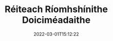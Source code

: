 ---
############################# Static ############################
layout: "product"
date: 2022-03-01T15:12:22
draft: false
#operation: 
#signaturetype: 
#fileformat: 
#productName: Java
lang: ga
#productCode: java
#otherformats: 
#breadcrumb: Put  signature on  for Java
product: "Signature"
product_tag: "signature"

############################# Head ############################
head_title: ".NET, Java, Cloud APIs & Aipeanna Sínithe Doiciméad Ar Líne"
head_description: "Faigh réiteach ríomhshínithe doiciméad uile-i-amháin le haghaidh .NET, Java agus feidhmchláir scamall-bhunaithe. Sínigh formáidí coiteanna doiciméad ar líne ag baint úsáide as gné simplí tarraing agus scaoil"

############################# Header ############################
title: "Réiteach Ríomhshínithe Doiciméadaithe"
description: "Sínigh doiciméid agus íomhánna digiteacha ar aon ardán ag baint úsáide as ár n-APIanna solúbtha agus ár réitigh app-bhunaithe do ríomhchláraitheoirí agus úsáideoirí deiridh."

############################# APIs ###############################
apis:
  enable: true

  api:
    # api loop
    - title: "Áiríonn APIanna Ardchóid GroupDocs.Signature"
      link: "/signature/"
      label: "Féach ar Gach API Ardchóid"
      api_product:
        # api_product loop
        - link: "/signature/net/"
          img_alt: "GroupDocs.Signature for .NET"
          image: "/signature/groupdocs-signature-net.png"
          product: "GroupDocs.Signature for"
          platform: ".NET"
          content: "API Dúchasach .NET chun na cineálacha sínithe digiteacha is coitianta a chur le Microsoft Office, PDF, agus formáidí éagsúla eile i bhfeidhmchláir .NET, agus iad a chuardach agus a fhíorú."

        # api_product loop
        - link: "/signature/java/"
          img_alt: "GroupDocs.Signature for Java"
          image: "/signature/groupdocs-signature-java.png"
          product: "GroupDocs.Signature for"
          platform: "Java"
          content: "Cumasaigh feidhmchláir Java le cumas eSignature chun raon leathan doiciméad & íomhánna a shíniú go digiteach ar aon chóras oibriúcháin a bhfuil JDK suiteáilte air."

        # api_product loop
        - link: "/signature/nodejs-java/"
          img_alt: "GroupDocs.Signature for Node.js via Java"
          image: "/signature/groupdocs-signature-nodejs.png"
          product: "GroupDocs.Signature for"
          platform: "Node.js"
          content: "Leathnaíonn ár réiteach Node.js d’fheidhmchláir ghnó le síniú digiteach. Cuir sínithe leictreonacha ar dhoiciméid mhóréilimh & ar fhormáidí íomhánna go héasca."

    # api loop
    - title: "GroupDocs.Signature APIs Cód Ísle san áireamh"
      link: "https://products.groupdocs.cloud/signature"
      label: "Féach ar gach API Cód Íseal"
      api_product:
        # api_product loop
        - link: "https://products.groupdocs.cloud/signature/curl"
          img_alt: "GroupDocs.Signature Cloud for cURL"
          image: "https://www.groupdocs.cloud/templates/groupdocscloud/images/sdk/272x272/groupdocs_signature-for-curl.png"
          product: "GroupDocs.Signature"
          platform: "Cloud for cURL"
          content: "Oibriú le cuRL RESTful API sínithe doiciméad chun cineálacha éagsúla sínithe a chur leis agus a ionramháil i ngach formáid doiciméad coitianta lena n-áirítear PDF, Word, Excel & íomhánna."

        # api_product loop
        - link: "https://products.groupdocs.cloud/signature/net"
          img_alt: "GroupDocs.Signature Cloud SDK for .NET"
          image: "https://www.groupdocs.cloud/templates/groupdocscloud/images/sdk/272x272/groupdocs_signature-for-net.png"
          product: "GroupDocs.Signature"
          platform: "Cloud SDK for .NET"
          content: "Bain úsáid as API RESTful ríomhshínithe go héasca le .NET SDK chun síniú digiteach a bhainistiú i roinnt formáidí doiciméad laistigh d'fheidhmchláir .NET."

        # api_product loop
        - link: "https://products.groupdocs.cloud/signature/java"
          img_alt: "GroupDocs.Signature Cloud SDK for Java"
          image: "https://www.groupdocs.cloud/templates/groupdocscloud/images/sdk/272x272/groupdocs_signature-for-java.png"
          product: "GroupDocs.Signature"
          platform: "Cloud SDK for Java"
          content: "Cuir ardghnéithe sínithe doiciméad i bhfeidhm i d’fheidhmchláir java le síniú doiciméad saindeartha SDK do Java."

    # api loop
    - title: "GroupDocs.Signature Níl Aipeanna Cód san áireamh"
      link: "https://products.groupdocs.app/signature"
      label: "Féach ar All No Code Apps"
      api_product:
        # api_product loop
        - link: "https://products.groupdocs.app/signature/total"
          img_alt: "GroupDocs.Signature Total"
          image: "https://www.aspose.cloud/templates/asposeapp/images/products/logo/aspose_signature-app.png"
          product: "GroupDocs.Signature"
          platform: "Total"
          content: "Sínigh comhaid Microsoft Word, Excel, PowerPoint, Visio & PDF le téacs, íomhá, Barcode nó QR-Cod."

        # api_product loop
        - link: "https://products.groupdocs.app/signature/docx"
          img_alt: "GroupDocs.Signature DOCX"
          image: "https://www.aspose.cloud/templates/groupdocsapp/images/products/logo/groupdocs_words-app.png"
          product: "GroupDocs.Signature"
          platform: "DOCX"
          content: "Sínigh doiciméid Word go digiteach ar líne go díreach ó do bhrabhsálaí saor in aisce."

        # api_product loop
        - link: "https://products.groupdocs.app/signature/pdf"
          img_alt: "GroupDocs.Signature PDF"
          image: "https://www.aspose.cloud/templates/groupdocsapp/images/products/logo/groupdocs_pdf-app.png"
          product: "GroupDocs.Signature"
          platform: "PDF"
          content: "Ríomhchomhaid PDF ag baint úsáide as téacs, íomhá nó barrachóid laistigh d'aon bhrabhsálaí gréasáin."

############################# Back to top ###############################
back_to_top:
  enable: true
---
